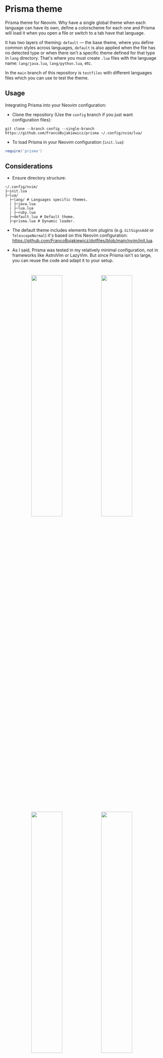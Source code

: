 
 # Prisma theme

 Prisma theme for Neovim. Why have a single global theme when each language can have its own, define a colorscheme for each one and Prisma will load it when you open a file or switch to a tab have that language. 

 It has two layers of theming: `default` — the base theme, where you define common styles across languages, `default` is also applied when the file has no detected type or when there isn't a specific theme defined for that type in `lang` directory. That's where you must create `.lua` files with the language name: `lang/java.lua`, `lang/python.lua`, etc.

 In the `main` branch of this repository is `testfiles` with different languages files which you can use to test the theme.

 ## Usage

Integrating Prisma into your Neovim configuration:

 - Clone the repository (Use the `config` branch if you just want configuration files):
 ```
 git clone --branch config --single-branch https://github.com/FrancoBujakiewicz/prisma ~/.config/nvim/lua/
 ```
 - To load Prisma in your Neovim configuration (`init.lua`):
 ```lua
 require('prisma')
 ```
 ## Considerations

   - Ensure directory structure:

 ```
 ~/.config/nvim/
 ├─init.lua
 ├─lua/
   ├─lang/ # Languages specific themes.
   | ├─java.lua
   | ├─lua.lua
   | ├─ruby.lua
   ├─default.lua # Default theme.
   ├─prisma.lua # Dynamic loader.
 ```
 - The default theme includes elements from plugins (e.g. `GitSignsAdd` or `TelescopeNormal`) it's based on this Neovim configuration: https://github.com/FrancoBujakiewicz/dotfiles/blob/main/nvim/init.lua.

 - As I said, Prisma was tested in my relatively minimal configuration, not in frameworks like AstroVim or LazyVim. But since Prisma isn't so large, you can reuse the code and adapt it to your setup. 

 #

 <p align="center">

   <img src="https://i.imgur.com/UHrHFd0.png" width="45%" />
   <img src="https://i.imgur.com/jtOWSbg.png" width="45%" />
   <img src="https://i.imgur.com/r2G4xAZ.png" width="45%" />
   <img src="https://i.imgur.com/ehmrupj.png" width="45%" />
   <img src="https://i.imgur.com/TQLrhCq.png" width="45%" />
   <img src="https://i.imgur.com/OAl0DWA.png" width="45%" />

 </p>

 ## Future improvements

   ### Theme loading

As you can see in [prisma.lua](./prisma.lua), there can be some conceptual fixes with the packages loading. Performance shouldn't be an issue, it's uncommon have so many language files and switch between them so quickly. I made it in a way that works, not focused to optimization for now. These issues could be:

  - The `default` is reloaded each time the language changes.
  - Should be better check if the language doesn't change between files.
  - They are loaded from disk each time instead of being catched for reuse.

   ### Automatic theme definitions

   Idea to generate themes from a single template, without creating a file for each one — just define a color palette to apply the template automatically, this approach is good if you want the languages share the color distribution. This automatization gives you less control, so there's no reason to discard the option to defining the languages themes manually, both automatic generation and specific files.

## Credits

Example code you see in the screenshots and `testfiles/` come from other repositories:

- [testfiles/term.go](./testfiles/term.go): [ollama/ollama](https://github.com/ollama/ollama/blob/main/readline/term.go)
- [testfiles/webfinger.rb](./testfiles/webfinger.rb): [mastodon/mastodon](https://github.com/mastodon/mastodon/blob/main/app/lib/webfinger.rb)
- [testfiles/data.zig](./testfiles/data.zig): [ghostty-org/ghostty](https://github.com/ghostty-org/ghostty/blob/main/pkg/macos/dispatch/data.zig)
- [testfiles/Mapper.java](./testfiles/Mapper.java): [FrancoBujakiewicz/latte](https://github.com/FrancoBujakiewicz/latte/blob/main/src/main/java/com/latteIceCream/latte/mapper/Mapper.java)
- [testfiles/xmonad.hs](./testfiles/xmonad.hs): [FrancoBujakiewicz/xmonad](https://github.com/FrancoBujakiewicz/xmonad/blob/main/xmonad.hs)

`hardware-configuration.nix` isn't in my NixOS repository, it is auto-generated by NixOS.

They are used with illustrative and testing only purpose.
